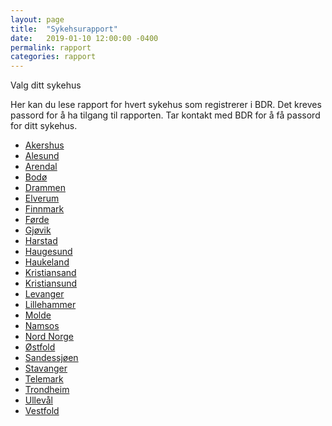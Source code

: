 ```yaml
---
layout: page
title:  "Sykehsurapport"
date:   2019-01-10 12:00:00 -0400
permalink: rapport
categories: rapport
---
```


Valg ditt sykehus

Her kan du lese rapport for hvert sykehus som registrerer i BDR. Det kreves passord
for å ha tilgang til rapporten. Tar kontakt med BDR for å få passord for ditt sykehus.

- [Akershus](https://bdreg.github.io/sykehusrapport/output/Akershus/index.html)
- [Alesund](https://bdreg.github.io/sykehusrapport/output/Alesund/index.html)
- [Arendal](https://bdreg.github.io/sykehusrapport/output/Arendal/index.html)
- [Bodø](https://bdreg.github.io/sykehusrapport/output/Bodo/index.html)
- [Drammen](https://bdreg.github.io/sykehusrapport/output/Drammen/index.html)
- [Elverum](https://bdreg.github.io/sykehusrapport/output/Elverum/index.html)
- [Finnmark](https://bdreg.github.io/sykehusrapport/output/Finnmark/index.html)
- [Førde](https://bdreg.github.io/sykehusrapport/output/Forde/index.html)
- [Gjøvik](https://bdreg.github.io/sykehusrapport/output/Gjovik/index.html)
- [Harstad](https://bdreg.github.io/sykehusrapport/output/Harstad/index.html)
- [Haugesund](https://bdreg.github.io/sykehusrapport/output/Haugesund/index.html)
- [Haukeland](https://bdreg.github.io/sykehusrapport/output/Haukeland/index.html)
- [Kristiansand](https://bdreg.github.io/sykehusrapport/output/Kristiansand/index.html)
- [Kristiansund](https://bdreg.github.io/sykehusrapport/output/Kristiansund/index.html)
- [Levanger](https://bdreg.github.io/sykehusrapport/output/Levanger/index.html)
- [Lillehammer](https://bdreg.github.io/sykehusrapport/output/Lillehammer/index.html)
- [Molde](https://bdreg.github.io/sykehusrapport/output/Molde/index.html)
- [Namsos](https://bdreg.github.io/sykehusrapport/output/Namsos/index.html)
- [Nord Norge](https://bdreg.github.io/sykehusrapport/output/Nord_norge/index.html)
- [Østfold](https://bdreg.github.io/sykehusrapport/output/Ostfold/index.html)
- [Sandessjøen](https://bdreg.github.io/sykehusrapport/output/Sandessjoen/index.html)
- [Stavanger](https://bdreg.github.io/sykehusrapport/output/Stavanger/index.html)
- [Telemark](https://bdreg.github.io/sykehusrapport/output/Telemark/index.html)
- [Trondheim](https://bdreg.github.io/sykehusrapport/output/Trondheim/index.html)
- [Ullevål](https://bdreg.github.io/sykehusrapport/output/Ulleval/index.html)
- [Vestfold](https://bdreg.github.io/sykehusrapport/output/Vestfold/index.html)
